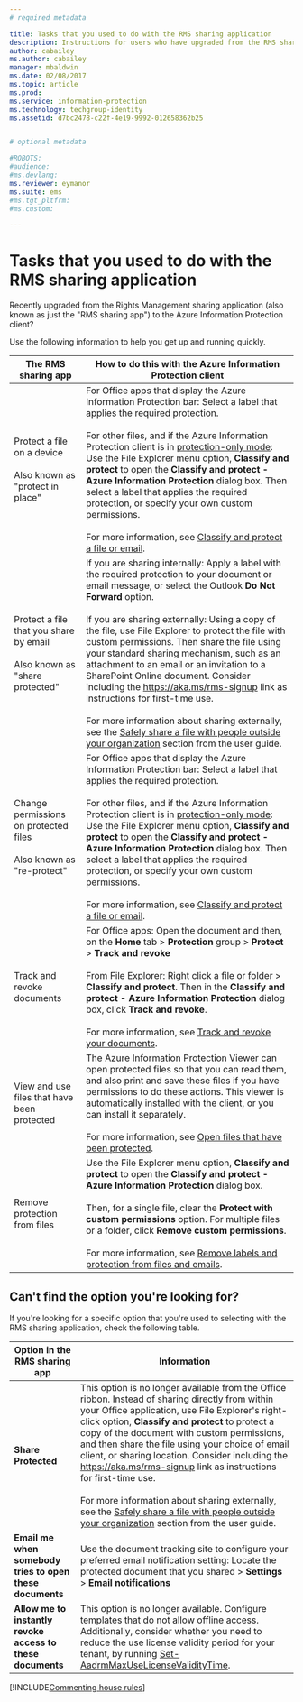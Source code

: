 ```yaml
---
# required metadata

title: Tasks that you used to do with the RMS sharing application
description: Instructions for users who have upgraded from the RMS sharing application to the Azure Information Protection client. 
author: cabailey
ms.author: cabailey
manager: mbaldwin
ms.date: 02/08/2017
ms.topic: article
ms.prod:
ms.service: information-protection
ms.technology: techgroup-identity
ms.assetid: d7bc2478-c22f-4e19-9992-012658362b25


# optional metadata

#ROBOTS:
#audience:
#ms.devlang:
ms.reviewer: eymanor
ms.suite: ems
#ms.tgt_pltfrm:
#ms.custom:

---
```


# Tasks that you used to do with the RMS sharing application

Recently upgraded from the Rights Management sharing application (also known as just the "RMS sharing app") to the Azure Information Protection client? 

Use the following information to help you get up and running quickly.

|The RMS sharing app|How to do this with the Azure Information Protection client
|-----------|--------------------|
|Protect a file on a device <br /><br />Also known as "protect in place"|For Office apps that display the Azure Information Protection bar: Select a label that applies the required protection.<br /><br />For other files, and if the Azure Information Protection client is in [protection-only mode](client-protection-only-mode.md): Use the File Explorer menu option, **Classify and protect** to open the **Classify and protect - Azure Information Protection** dialog box. Then select a label that applies the required protection, or specify your own custom permissions. <br /><br />For more information, see [Classify and protect a file or email](client-classify-protect.md).
|Protect a file that you share by email <br /><br />Also known as "share protected"|If you are sharing internally: Apply a label with the required protection to your document or email message, or select the Outlook **Do Not Forward** option. <br /><br /> If you are sharing externally: Using a copy of the file, use File Explorer to protect the file with custom permissions. Then share the file using your standard sharing mechanism, such as an attachment to an email or an invitation to a SharePoint Online document. Consider including the https://aka.ms/rms-signup link as instructions for first-time use. <br /><br />For more information about sharing externally, see the [Safely share a file with people outside your organization](client-classify-protect.md#safely-share-a-file-with-people-outside-your-organization) section from the user guide.
|Change permissions on protected files <br /><br />Also known as "re-protect"|For Office apps that display the Azure Information Protection bar: Select a label that applies the required protection.<br /><br />For other files, and if the Azure Information Protection client is in [protection-only mode](client-protection-only-mode.md): Use the File Explorer menu option, **Classify and protect** to open the **Classify and protect - Azure Information Protection** dialog box. Then select a label that applies the required protection, or specify your own custom permissions.<br /><br />For more information, see [Classify and protect a file or email](client-classify-protect.md).
|Track and revoke documents|For Office apps: Open the document and then, on the **Home** tab > **Protection** group > **Protect** > **Track and revoke**<br /><br />From File Explorer: Right click a file or folder > **Classify and protect**. Then in the **Classify and protect - Azure Information Protection** dialog box, click **Track and revoke**. <br /><br />For more information, see [Track and revoke your documents](client-track-revoke.md).
|View and use files that have been protected|The Azure Information Protection Viewer can open protected files so that you can read them, and also print and save these files if you have permissions to do these actions. This viewer is automatically installed with the client, or you can install it separately.<br /><br />For more information, see [Open files that have been protected](client-view-use-files.md).
|Remove protection from files|Use the File Explorer menu option, **Classify and protect** to open the **Classify and protect - Azure Information Protection** dialog box. <br /><br />Then, for a single file, clear the **Protect with custom permissions** option. For multiple files or a folder, click **Remove custom permissions**.<br /><br />For more information, see [Remove labels and protection from files and emails](client-remove-label-protection.md).|

## Can't find the option you're looking for?

If you're looking for a specific option that you're used to selecting with the RMS sharing application, check the following table.

|Option in the RMS sharing app|Information
|-----------|--------------------|
|**Share Protected**|This option is no longer available from the Office ribbon. Instead of sharing directly from within your Office application, use File Explorer's right-click option, **Classify and protect** to protect a copy of the document with custom permissions, and then share the file using your choice of email client, or sharing location. Consider including the https://aka.ms/rms-signup link as instructions for first-time use. <br /><br />For more information about sharing externally, see the [Safely share a file with people outside your organization](#safely-share-a-file-with-people-outside-your-organization) section from the user guide.
|**Email me when somebody tries to open these documents**|Use the document tracking site to configure your preferred email notification setting: Locate the protected document that you shared > **Settings** > **Email notifications**
|**Allow me to instantly revoke access to these documents**|This option is no longer available. Configure templates that do not allow offline access. Additionally, consider whether you need to reduce the use license validity period for your tenant, by running [Set-AadrmMaxUseLicenseValidityTime](/powershell/aadrm/vlatest/set-aadrmmaxuselicensevaliditytime).







[!INCLUDE[Commenting house rules](../includes/houserules.md)]  
